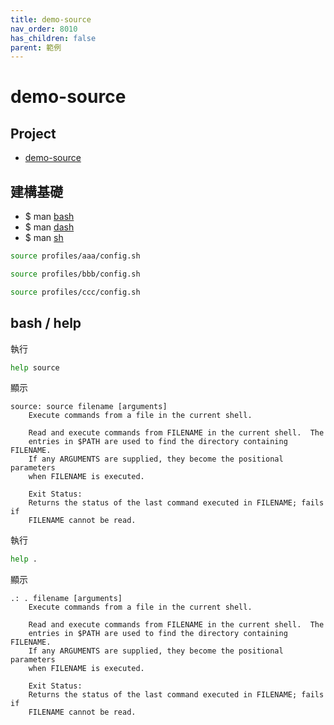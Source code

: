 ```yaml
---
title: demo-source
nav_order: 8010
has_children: false
parent: 範例
---
```



# demo-source


## Project

* [demo-source](https://github.com/samwhelp/note-about-menu-applet/tree/gh-pages/_demo/prototype/menu-applet/demo-application/demo-source)


## 建構基礎

* $ man [bash](https://manpages.ubuntu.com/manpages/jammy/en/man1/bash.1.html)
* $ man [dash](https://manpages.ubuntu.com/manpages/jammy/en/man1/dash.1.html)
* $ man [sh](https://manpages.ubuntu.com/manpages/jammy/en/man1/sh.1.html)


``` sh
source profiles/aaa/config.sh

source profiles/bbb/config.sh

source profiles/ccc/config.sh
```


## bash / help

執行

``` sh
help source
```

顯示

```
source: source filename [arguments]
    Execute commands from a file in the current shell.

    Read and execute commands from FILENAME in the current shell.  The
    entries in $PATH are used to find the directory containing FILENAME.
    If any ARGUMENTS are supplied, they become the positional parameters
    when FILENAME is executed.

    Exit Status:
    Returns the status of the last command executed in FILENAME; fails if
    FILENAME cannot be read.
```


執行

``` sh
help .
```

顯示

```
.: . filename [arguments]
    Execute commands from a file in the current shell.

    Read and execute commands from FILENAME in the current shell.  The
    entries in $PATH are used to find the directory containing FILENAME.
    If any ARGUMENTS are supplied, they become the positional parameters
    when FILENAME is executed.

    Exit Status:
    Returns the status of the last command executed in FILENAME; fails if
    FILENAME cannot be read.
```
